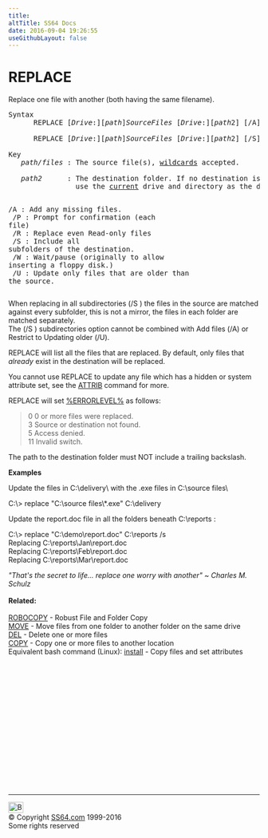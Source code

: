 ```yaml
---
title:
altTitle: SS64 Docs
date: 2016-09-04 19:26:55
useGithubLayout: false
---
```

<!-- #BeginLibraryItem "/Library/head_nt.lbi" --><!-- #EndLibraryItem --><h1>REPLACE</h1> 
<p>Replace  one file with another (both having the same filename).</p>
<pre>Syntax
      REPLACE [<i>Drive</i>:][<i>path</i>]<i>SourceFiles </i>[<i>Drive</i>:][<i>path</i>2] [/A] [/P] [/R] [/W]<br>
      REPLACE [<i>Drive</i>:][<i>path</i>]<i>SourceFiles </i>[<i>Drive</i>:][<i>path</i>2] [/S] [/P] [/R] [/W] [/U]<br>
Key
   <i>path/files</i> : The source file(s), <a href="syntax-wildcards.html">wildcards</a> accepted.<br>
   <i>path2</i>      : The destination folder. If no destination is specified REPLACE will
                use the <a href="cd.html">current</a> drive and directory as the destination.

   /A   : Add any missing files.<br>
   /P   : Prompt for confirmation (each file)<br>
   /R   : Replace even Read-only files<br>
   /S   : Include all subfolders of the destination.<br>
   /W   : Wait/pause (originally to allow inserting a floppy disk.)<br>
   /U   : Update only files that are older than the source.</pre>
<p>When replacing in all subdirectories (/S ) the files in the source are matched against every subfolder, this is not a mirror, the files in each folder are matched separately.  <br>
The 
(/S ) subdirectories option cannot be combined with Add files (/A) or Restrict to Updating older (/U).</p>
<p>REPLACE will list all the files that are replaced. By default, only files that <i>already</i> exist in the destination will be replaced.</p>
<p>You cannot use REPLACE to update any file which has a hidden or system attribute set, see the <a href="attrib.html">ATTRIB</a> command for more.<br>
</p>
<p>REPLACE will set <span class="code"><a href="errorlevel.html">%ERRORLEVEL%</a></span> as follows:</p>
<blockquote>
<p> <span class="code">0 </span>0 or more files were replaced. <br>
<span class="code">3 </span>Source or destination not found.<br>
<span class="code">5 </span>Access denied. <br>
<span class="code">11 </span>Invalid switch.</p>
</blockquote>
<p> The path to the destination folder must NOT include a trailing backslash.
</p>
<p><b>Examples</b></p>
<p>Update the files in C:\delivery\ with the .exe files in C:\source files\</p>
<p class="code">C:\&gt; replace "C:\source files\*.exe" C:\delivery</p>
<p>Update the report.doc file in all the folders beneath C:\reports :</p><p class="code">C:\&gt; replace "C:\demo\report.doc" C:\reports /s<br>
Replacing C:\reports\Jan\report.doc<br>
Replacing C:\reports\Feb\report.doc<br>
Replacing C:\reports\Mar\report.doc</p>
<p><i class="quote">"That's the secret to life... replace one worry with another" ~ Charles M. Schulz</i><br>
<br>
<b>Related:</b><br>
<br>
<a href="robocopy.html">ROBOCOPY</a> - Robust File and Folder Copy<br>
<a href="move.html">MOVE</a> - Move files from one folder to another folder 
on the same drive<br>
<a href="del.html">DEL</a> - Delete one or more files<br>
<a href="copy.html">COPY</a> - Copy one or more files to another location<br>
Equivalent bash command (Linux): <a href="../bash/install.html">install</a> - Copy files and set attributes</p><!-- #BeginLibraryItem "/Library/foot_nt.lbi" --><p>
<!-- windows300 -->
<ins class="adsbygoogle" style="display:inline-block;width:300px;height:250px" data-ad-client="ca-pub-6140977852749469" data-ad-slot="7649547908"></ins>
<script>
(adsbygoogle = window.adsbygoogle || []).push({});
</script></p>
<hr>
<div id="bl" class="footer"><a href="replace.html#"><img src="../images/top.png" width="30" height="22" alt="Back to the Top"></a></div>
<div id="br" class="footer, tagline">© Copyright <a href="http://ss64.com/">SS64.com</a> 1999-2016<br>
Some rights reserved</div><!-- #EndLibraryItem -->

